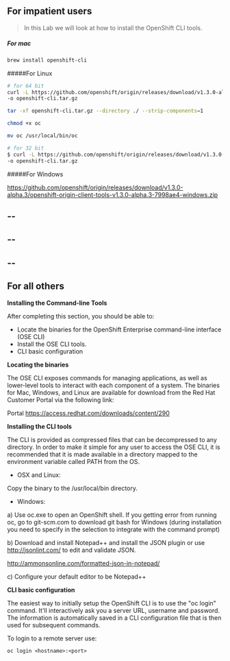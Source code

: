 
## For impatient users

> In this Lab we will look at how to install the OpenShift CLI tools.

##### For mac
```sh
brew install openshift-cli
```

#####For Linux
```sh
# for 64 bit
curl -L https://github.com/openshift/origin/releases/download/v1.3.0-alpha.3/openshift-origin-client-tools-v1.3.0-alpha.3-7998ae4-linux-64bit.tar.gz \
-o openshift-cli.tar.gz
```
```sh
tar -xf openshift-cli.tar.gz --directory ./ --strip-components=1
```
```sh
chmod +x oc
```
```sh
mv oc /usr/local/bin/oc
```

```sh
# for 32 bit
$ curl -L https://github.com/openshift/origin/releases/download/v1.3.0-alpha.3/openshift-origin-client-tools-v1.3.0-alpha.3-7998ae4-linux-32bit.tar.gz \
-o openshift-cli.tar.gz

```

#####For Windows

https://github.com/openshift/origin/releases/download/v1.3.0-alpha.3/openshift-origin-client-tools-v1.3.0-alpha.3-7998ae4-windows.zip



--     
--  
--     
--     
--     
--  


## For all others

**Installing the Command-line Tools**

After completing this section, you should be able to:

- Locate the binaries for the OpenShift Enterprise command-line interface
(OSE CLI)
- Install the OSE CLI tools.
- CLI basic configuration

**Locating the binaries**

The OSE CLI exposes commands for managing applications, as well as lower-level 
tools to interact with each component of a system. The binaries for Mac, Windows,
and Linux are available for download from the Red Hat Customer Portal via the
following link:

Portal https://access.redhat.com/downloads/content/290

**Installing the CLI tools**

The CLI is provided as compressed files that can be decompressed to any
directory. In order to make it simple for any user to access the OSE CLI, it is
recommended that it is made available in a directory mapped to the environment
variable called PATH from the OS.

- OSX and Linux:

Copy the binary to the /usr/local/bin directory.

- Windows:

a) Use oc.exe to open an OpenShift shell.
If you getting error from running oc, go to git-scm.com to download git bash for Windows (during installation you need to specify in the selection to integrate with the command prompt)

b) Download and install Notepad++ and install the JSON plugin or use
   http://jsonlint.com/ to edit and validate JSON.

  http://ammonsonline.com/formatted-json-in-notepad/

c) Configure your default editor to be Notepad++


**CLI basic configuration**

The easiest way to initially setup the OpenShift CLI is to use the "oc login"
command. It'll interactively ask you a server URL, username and password. The
information is automatically saved in a CLI configuration file that is then used
for subsequent commands.

To login to a remote server use:

```
oc login <hostname>:<port>
```
